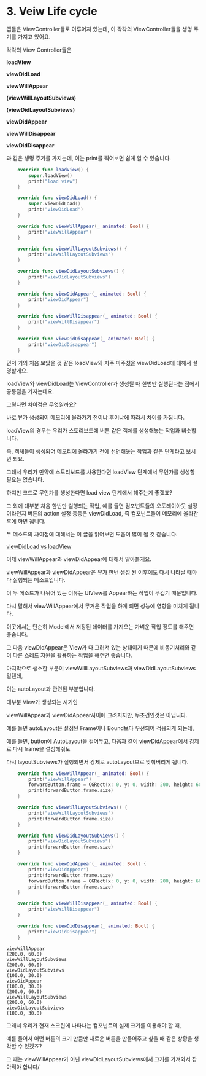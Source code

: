 # 3. Veiw Life cycle

앱들은 ViewController들로 이루어져 있는데, 이 각각의 ViewController들을 생명 주기를 가지고 있어요.

각각의 View Controller들은

**loadView**

**viewDidLoad**

**viewWillAppear**

**(viewWillLayoutSubviews)**

**(viewDidLayoutSubviews)**

**viewDidAppear**

**viewWillDisappear**

**viewDidDisappear**

과 같은 생명 주기를 가지는데, 이는 print를 찍어보면 쉽게 알 수 있습니다.

```swift
    override func loadView() {
        super.loadView()
        print("load view")
    }

    override func viewDidLoad() {
        super.viewDidLoad()
        print("viewDidLoad")
    }

    override func viewWillAppear(_ animated: Bool) {
        print("viewWillAppear")
    }

    override func viewWillLayoutSubviews() {
        print("viewWillLayoutSubviews")
    }

    override func viewDidLayoutSubviews() {
        print("viewDidLayoutSubviews")
    }

    override func viewDidAppear(_ animated: Bool) {
        print("viewDidAppear")
    }

    override func viewWillDisappear(_ animated: Bool) {
        print("viewWillDisappear")
    }

    override func viewDidDisappear(_ animated: Bool) {
        print("viewDidDisappear")
    }
```

먼저 거의 처음 보았을 것 같은 loadView와 자주 마주쳤을 viewDidLoad에 대해서 설명할게요.

loadView와 viewDidLoad는 ViewController가 생성될 때 한번만 실행된다는 점에서 공통점을 가지는데요.

그렇다면 차이점은 무엇일까요?

바로 뷰가 생성되어 메모리에 올라가기 전이냐 후이냐에 따라서 차이를 가집니다.

loadView의 경우는 우리가 스토리보드에 버튼 같은 객체를 생성해놓는 작업과 비슷합니다.

즉, 객체들이 생성되어 메모리에 올라가기 전에 선언해놓는 작업과 같은 단계라고 보시면 되요.

그래서 우리가 만약에 스토리보드를 사용한다면 loadView 단계에서 무언가를 생성할 필요는 없습니다.

하지만 코드로 무언가를 생성한다면 load view 단계에서 해주는게 좋겠죠?

그 외에 대부분 처음 한번만 실행되는 작업, 예를 들면 컴포넌트들의 오토레이아웃 설정이라던지 버튼의 action 설정 등등은 viewDidLoad, 즉 컴포넌트들이 메모리에 올라간 후에 하면 됩니다.

두 메소드의 차이점에 대해서는 이 글을 읽어보면 도움이 많이 될 것 같습니다.

[viewDidLoad vs loadView](https://medium.com/yay-its-erica/viewdidload-vs-loadview-swift3-47f4ad195602)

이제 viewWillAppear과 viewDidAppear에 대해서 알아볼게요.

viewWillAppear과 viewDidAppear은 뷰가 한번 생성 된 이후에도 다시 나타날 때마다 실행되는 메소드입니다.

이 두 메소드가 나뉘어 있는 이유는 UIView를 Appear하는 작업이 무겁기 때문입니다.

다시 말해서 viewWillAppear에서 무거운 작업을 하게 되면 성능에 영향을 미치게 됩니다.

이곳에서는 단순히 Model에서 저장된 데이터를 가져오는 가벼운 작업 정도를 해주면 좋습니다.

그 다음 viewDidAppear은 View가 다 그려져 있는 상태이기 때문에 비동기처리와 같이 다른 스레드 자원을 활용하는 작업을 해주면 좋습니다.

마지막으로 생소한 부분이 viewWillLayoutSubviews과 viewDidLayoutSubviews일텐데,

이는 autoLayout과 관련된 부분입니다.

대부분 View가 생성되는 시기인

viewWillAppear과 viewDidAppear사이에 그려지지만, 무조건인것은 아닙니다.

예를 들면 autoLayout은 설정된 Frame이나 Bound보다 우선되어 적용되게 되는데,

예를 들면, button에 AutoLayout을 걸어두고, 다음과 같이 viewDidAppear에서 강제로 다시 frame을 설정해줘도

다시 layoutSubviews가 실행되면서 강제로 autoLayout으로 맞춰버리게 됩니다.

```swift
    override func viewWillAppear(_ animated: Bool) {
        print("viewWillAppear")
        forwardButton.frame = CGRect(x: 0, y: 0, width: 200, height: 60)
        print(forwardButton.frame.size)
    }

    override func viewWillLayoutSubviews() {
        print("viewWillLayoutSubviews")
        print(forwardButton.frame.size)
    }

    override func viewDidLayoutSubviews() {
        print("viewDidLayoutSubviews")
        print(forwardButton.frame.size)
    }

    override func viewDidAppear(_ animated: Bool) {
        print("viewDidAppear")
        print(forwardButton.frame.size)
        forwardButton.frame = CGRect(x: 0, y: 0, width: 200, height: 60)
        print(forwardButton.frame.size)
    }

    override func viewWillDisappear(_ animated: Bool) {
        print("viewWillDisappear")
    }

    override func viewDidDisappear(_ animated: Bool) {
        print("viewDidDisappear")
    }
```

```
viewWillAppear
(200.0, 60.0)
viewWillLayoutSubviews
(200.0, 60.0)
viewDidLayoutSubviews
(100.0, 30.0)
viewDidAppear
(100.0, 30.0)
(200.0, 60.0)
viewWillLayoutSubviews
(200.0, 60.0)
viewDidLayoutSubviews
(100.0, 30.0)
```

그래서 우리가 현재 스크린에 나타나는 컴포넌트의 실제 크기를 이용해야 할 때,

예를 들어서 어떤 버튼의 크기 만큼만 새로운 버튼을 만들어주고 싶을 때 같은 상황을 생각할 수 있겠죠?

그 때는 viewWillAppear가 아닌 viewDidLayoutSubviews에서 크기를 가져와서 잡아줘야 합니다/
